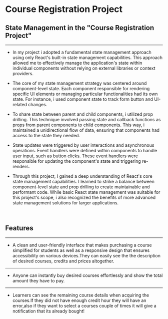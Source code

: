 # Course Registration Project


<h2>State Management in the "Course Registration Project"</h2>
<hr><ul>
<li>In my project i adopted a fundamental state management approach using only React's built-in state management capabilities. This approach allowed me to effectively manage the application's state within individual components without relying on external libraries or context providers.
</li></ul>
<ul><li>The core of my state management strategy was centered around component-level state. Each component responsible for rendering specific UI elements or managing particular functionalities had its own state. For instance, i used component state to track form button and UI-related changes.
</li></ul>
<ul><li>
To share state between parent and child components, i utilized prop drilling. This technique involved passing state and callback functions as props from parent components to child components. This way, i maintained a unidirectional flow of data, ensuring that components had access to the state they needed.
</li></ul>
<ul><li>
State updates were triggered by user interactions and asynchronous operations. Event handlers were defined within components to handle user input, such as button clicks. These event handlers were responsible for updating the component's state and triggering re-renders.
</li></ul>
<ul><li>
Through this project, I  gained a deep understanding of React's core state management capabilities. I learned to strike a balance between component-level state and prop drilling to create maintainable and performant code. While basic React state management was suitable for this project's scope, i also recognized the benefits of more advanced state management solutions for larger applications.
</li></ul><br>
<h2>Features</h2>
<hr><ul>
<li>A clean and user-friendly interface that makes purchasing a course simplified for students as well as a responsive design that ensures accessibility on various devices.They can easily see the the description of desired courses, credits and prices altogether.
</li>
</ul>
<hr><ul>
<li>Anyone can instantly buy desired courses effortlessly and show the total amount they have to pay.
</li>
</ul>
<hr><ul>
<li>Learners can see the remaining course details when acquiring the courses.If they did not have enough credit hour they will have an error,also if they want to select a courses couple of times it will give a notification that its already bought!</li>
</ul>
